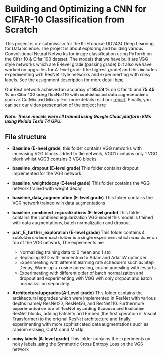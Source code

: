 # Building and Optimizing a CNN for CIFAR-10 Classification from Scratch

This project is our submission for the KTH course DD2424 Deep Learning for Data Science. The project is about exploring and building various Convolutional Neural Networks 
for image classification using PyTorch on the Cifar 10 & Cifar 100 dataset. The models that we have built are VGG style networks which are E-level grade (passing grade) but also 
we have worked on upgrades for A-level grade (the highest grade) and this includes experimenting with ResNet style networks and experimenting with noisy labels. 
See the assignment description for more detail [here](https://github.com/Atheer2104/dd2424-project/blob/main/Assignment_Description.pdf)

Our Best network achieved an accuracy of **95.59 %** on Cifar 10 and **75.45 %** on Cifar 100 using ResNet110 with sophisticated data augmentations such as CutMix and MixUp. 
For more details read our [report](https://github.com/Atheer2104/dd2424-project/blob/main/dd2424_project_report.pdf). Finally, you can see our video presentation of the project 
[here](https://github.com/Atheer2104/dd2424-project/blob/main/Group_4_video.mp4.zip)

##### Note: These models were all trained using Google Cloud platform VMs using Nvidia Tesla T4 GPU.

## File structure 

- **Baseline (E-level grade)**
this folder contains VGG networks with increasing VGG blocks added to the network, VGG1 contains only 1 VGG block whilst VGG3 contains 3 VGG blocks

- **baseline_dropout (E-level grade)**
This folder contains dropout implemented for the VGG network

- **baseline_weightdecay (E-level grade)**
This folder contains the VGG network trained with weight decay

- **baseline_data_augmentation (E-level grade)**
This folder contains the VGG network trained with data augmentations

- **baseline_combined_reguralizations (E-level grade)**
  This folder contains the combined regularization VGG model this model is trained with data augmentations, batch normalization and dropout

- **part_E_further_exploration (E-level grade)**
This folder contains 4 subfolders where each folder is a single experiment which was done on top of the VGG network, The experiments are

  -  Normalizing training data to 0 mean and 1 std
  -  Replacing SGD with momentum to Adam and AdamW optimizer
  - Experimenting with different learning rate schedulers such as Step Decay, Warm-up + cosine annealing, cosine annealing with restarts
  - Experimenting with different order of batch normalization and dropout and experimenting with VGG with only dropout and batch normalization separately
  
- **Architectural upgrades (A-Level grade)**
This folder contains the architectural upgrades which were implemented in ResNet with various depths namely ResNet20, ResNet56, and ResNet110. Furthermore experimented on top of ResNet
by adding Squeeze and Excitation ResNet blocks, adding Patchify and Embed (the first operation in Visual Transformer) to the original ResNet architecture and finally experimenting with
more sophisticated data augmentations such as random erasing, CutMix and MixUp

- **noisy labels (A-level grade)** 
This folder contains the experiments on noisy labels using the Symmetric Cross Entropy Loss on the VGG network



